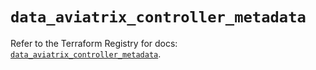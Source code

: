 # `data_aviatrix_controller_metadata`

Refer to the Terraform Registry for docs: [`data_aviatrix_controller_metadata`](https://registry.terraform.io/providers/aviatrixsystems/aviatrix/8.1.10/docs/data-sources/controller_metadata).
